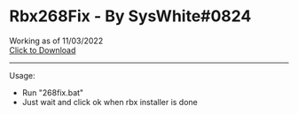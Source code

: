 # **Rbx268Fix - By SysWhite#0824** 

Working as of 11/03/2022 <br>
[Click to Download](https://github.com/SysWhiteDev/Rbx268Fix/archive/refs/tags/Working.zip) <br>

---
Usage:
- Run "268fix.bat"
- Just wait and click ok when rbx installer is done
